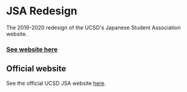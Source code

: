 # JSA Redesign
The 2019-2020 redesign of the UCSD's Japanese Student Association website.

### [See website here](https://j1sun.github.io/jsa-redesign/)

## Official website
See the official UCSD JSA website [here](https://jsa.ucsd.edu).

